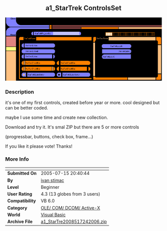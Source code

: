 ﻿<div align="center">

## a1\_StarTrek ControlsSet

<img src="PIC20067241620552204.gif">
</div>

### Description

it's one of my first controls, created before year or more. cool designed but can be better coded.

maybe I use some time and create new collection.

Download and try it. It's smal ZIP but there are 5 or more controls

(progressbar, buttons, check box, frame...)

If you like it please vote! Thanks!
 
### More Info
 


<span>             |<span>
---                |---
**Submitted On**   |2005-07-15 20:40:44
**By**             |[ivan stimac](https://github.com/Planet-Source-Code/PSCIndex/blob/master/ByAuthor/ivan-stimac.md)
**Level**          |Beginner
**User Rating**    |4.3 (13 globes from 3 users)
**Compatibility**  |VB 6\.0
**Category**       |[OLE/ COM/ DCOM/ Active\-X](https://github.com/Planet-Source-Code/PSCIndex/blob/master/ByCategory/ole-com-dcom-active-x__1-29.md)
**World**          |[Visual Basic](https://github.com/Planet-Source-Code/PSCIndex/blob/master/ByWorld/visual-basic.md)
**Archive File**   |[a1\_StarTre2008517242006\.zip](https://github.com/Planet-Source-Code/ivan-stimac-a1-startrek-controlsset__1-66066/archive/master.zip)









